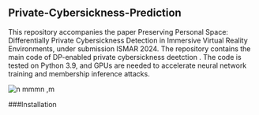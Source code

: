 ## Private-Cybersickness-Prediction 
This repository accompanies the paper Preserving Personal Space: Differentially Private Cybersickness Detection in Immersive Virtual Reality Environments, under submission ISMAR 2024. The repository contains the main code of DP-enabled private cybersickness deetction . The code is tested on Python 3.9, and GPUs are needed to accelerate neural network training and membership inference attacks.

![n mmmn ,m](https://github.com/ripankundu/Private-Cybersickness-Prediction/assets/63242071/8eef16cf-2d5f-409e-9781-d9ea3712262d)


###Installation
